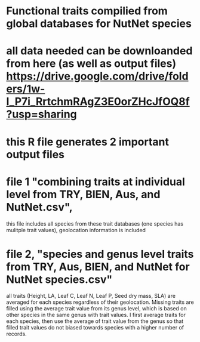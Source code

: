 # Functional traits compilied from global databases for NutNet species 

# all data needed can be downloanded from here (as well as output files) https://drive.google.com/drive/folders/1w-I_P7i_RrtchmRAgZ3E0orZHcJfOQ8f?usp=sharing


# this R file generates 2 important output files 
# file 1 "combining traits at individual level from TRY, BIEN, Aus, and NutNet.csv", 
 this file includes all species from these trait databases (one species has mulitple trait values), geolocation information is included 

# file 2, "species and genus level traits from TRY, Aus, BIEN, and NutNet for NutNet species.csv"
 all traits (Height, LA, Leaf C, Leaf N, Leaf P,  Seed dry mass, SLA) are averaged for each species
 regardless of their geolocation. Missing traits are filled using the average trait value from its genus level, which is based on other 
 species in the same genus with trait values. I first average traits for each species, then use the average  of trait value from the genus so that filled trait values do not biased towards species with a higher
 number of records.





